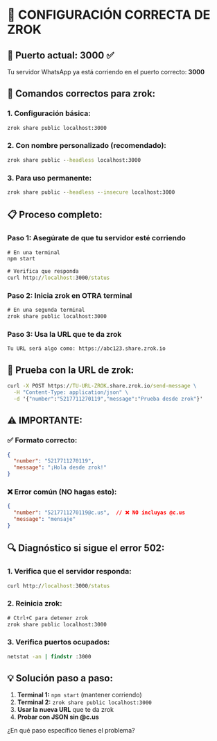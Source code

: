# 🚀 CONFIGURACIÓN CORRECTA DE ZROK

## 🎯 Puerto actual: **3000** ✅

Tu servidor WhatsApp ya está corriendo en el puerto correcto: **3000**

## 🔧 Comandos correctos para zrok:

### 1. **Configuración básica:**
```cmd
zrok share public localhost:3000
```

### 2. **Con nombre personalizado (recomendado):**
```cmd
zrok share public --headless localhost:3000
```

### 3. **Para uso permanente:**
```cmd
zrok share public --headless --insecure localhost:3000
```

## 📋 Proceso completo:

### Paso 1: Asegúrate de que tu servidor esté corriendo
```cmd
# En una terminal
npm start

# Verifica que responda
curl http://localhost:3000/status
```

### Paso 2: Inicia zrok en OTRA terminal
```cmd
# En una segunda terminal
zrok share public localhost:3000
```

### Paso 3: Usa la URL que te da zrok
```
Tu URL será algo como: https://abc123.share.zrok.io
```

## 🧪 Prueba con la URL de zrok:

```cmd
curl -X POST https://TU-URL-ZROK.share.zrok.io/send-message \
  -H "Content-Type: application/json" \
  -d '{"number":"5217711270119","message":"Prueba desde zrok"}'
```

## ⚠️ IMPORTANTE:

### ✅ **Formato correcto:**
```json
{
  "number": "5217711270119",
  "message": "¡Hola desde zrok!"
}
```

### ❌ **Error común (NO hagas esto):**
```json
{
  "number": "5217711270119@c.us",  // ❌ NO incluyas @c.us
  "message": "mensaje"
}
```

## 🔍 Diagnóstico si sigue el error 502:

### 1. **Verifica que el servidor responda:**
```cmd
curl http://localhost:3000/status
```

### 2. **Reinicia zrok:**
```cmd
# Ctrl+C para detener zrok
zrok share public localhost:3000
```

### 3. **Verifica puertos ocupados:**
```cmd
netstat -an | findstr :3000
```

## 💡 **Solución paso a paso:**

1. **Terminal 1:** `npm start` (mantener corriendo)
2. **Terminal 2:** `zrok share public localhost:3000`
3. **Usar la nueva URL** que te da zrok
4. **Probar con JSON sin @c.us**

¿En qué paso específico tienes el problema?
